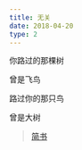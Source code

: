 ```yaml
---
title: 无关
date: 2018-04-20
type: 2
---
```


你路过的那棵树

曾是飞鸟

路过你的那只鸟

曾是大树

> [简书](https://www.jianshu.com/p/e1dd15498ff3)